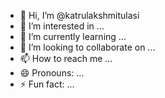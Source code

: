 - 👋 Hi, I’m @katrulakshmitulasi
- 👀 I’m interested in ...
- 🌱 I’m currently learning ...
- 💞️ I’m looking to collaborate on ...
- 📫 How to reach me ...
- 😄 Pronouns: ...
- ⚡ Fun fact: ...

<!---
katrulakshmitulasi/katrulakshmitulasi is a ✨ special ✨ repository because its `README.md` (this file) appears on your GitHub profile.
You can click the Preview link to take a look at your changes.
--->
